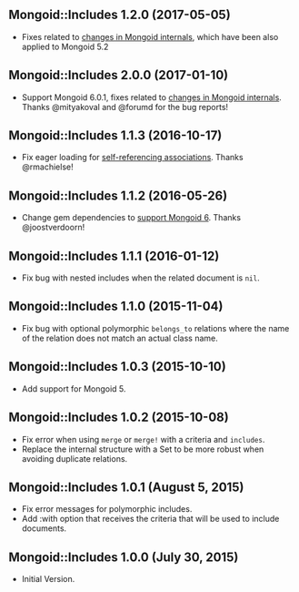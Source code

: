 ## Mongoid::Includes 1.2.0 (2017-05-05) ##

*   Fixes related to [changes in Mongoid internals](https://github.com/mongodb/mongoid/pull/4326), which have been also applied to Mongoid 5.2

## Mongoid::Includes 2.0.0 (2017-01-10) ##

*   Support Mongoid 6.0.1, fixes related to [changes in Mongoid internals](https://github.com/mongodb/mongoid/pull/4326). Thanks @mityakoval and @forumd for the bug reports!

## Mongoid::Includes 1.1.3 (2016-10-17) ##

*   Fix eager loading for [self-referencing associations](https://github.com/ElMassimo/mongoid_includes/pull/6). Thanks @rmachielse!

## Mongoid::Includes 1.1.2 (2016-05-26) ##

*   Change gem dependencies to [support Mongoid 6](https://github.com/ElMassimo/mongoid_includes/pull/3). Thanks @joostverdoorn!

## Mongoid::Includes 1.1.1 (2016-01-12) ##

*   Fix bug with nested includes when the related document is `nil`.

## Mongoid::Includes 1.1.0 (2015-11-04) ##

*   Fix bug with optional polymorphic `belongs_to` relations where the name of the relation does not match an actual class name.

## Mongoid::Includes 1.0.3 (2015-10-10) ##

*   Add support for Mongoid 5.

## Mongoid::Includes 1.0.2 (2015-10-08) ##

*   Fix error when using `merge` or `merge!` with a criteria and `includes`.
*   Replace the internal structure with a Set to be more robust when avoiding duplicate relations.

## Mongoid::Includes 1.0.1 (August 5, 2015) ##

*   Fix error messages for polymorphic includes.
*   Add :with option that receives the criteria that will be used to include documents.

## Mongoid::Includes 1.0.0 (July 30, 2015) ##

*   Initial Version.
